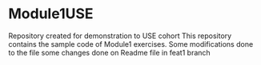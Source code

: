 # Module1USE
Repository created for demonstration to USE cohort
This repository contains the sample code of Module1 exercises.
Some modifications done to the file
some changes done on Readme file in feat1 branch